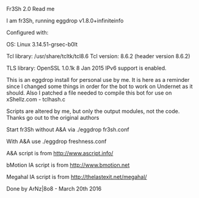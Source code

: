 Fr3Sh 2.0 Read me

I am fr3Sh, running eggdrop v1.8.0+infiniteinfo

Configured with:

OS: Linux 3.14.51-grsec-b0lt

Tcl library: /usr/share/tcltk/tcl8.6 Tcl version: 8.6.2 (header version 8.6.2)

TLS library: OpenSSL 1.0.1k 8 Jan 2015 IPv6 support is enabled.

This is an eggdrop install for personal use by me. It is here as a reminder since I changed some things in order for the bot to work on Undernet as it should. Also I patched a file needed to compile this bot for use on xShellz.com - tclhash.c

Scripts are altered by me, but only the output modules, not the code. Thanks go out to the original authors

Start fr3Sh without A&A via ./eggdrop fr3sh.conf

With A&A use ./eggdrop freshness.conf

A&A script is from http://www.ascript.info/

bMotion IA script is from http://www.bmotion.net

Megahal IA script is from http://thelastexit.net/megahal/

Done by ArNz|8o8 - March 20th 2016
